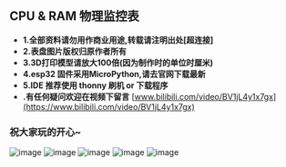 ## CPU & RAM 物理监控表
- **1.全部资料请勿用作商业用途,转载请注明出处[超连接]**
- **2.表盘图片版权归原作者所有**
- **3.3D打印模型请放大100倍(因为制作时的单位时厘米)**
- **4.esp32 固件采用MicroPython,请去官网下载最新**
- **5.IDE 推荐使用 thonny 刷机 or 下载程序**
- **.有任何疑问欢迎在视频下留言**
[www.bilibili.com/video/BV1jL4y1x7gx](https://www.bilibili.com/video/BV1jL4y1x7gx)

### 祝大家玩的开心~


![image](https://github.com/ShaderFallback/CpuRamGet/blob/main/Image/成品展示1.jpg)
![image](https://github.com/ShaderFallback/CpuRamGet/blob/main/Image/成品展示2.jpg)
![image](https://github.com/ShaderFallback/CpuRamGet/blob/main/Image/接线图.png)
![image](https://github.com/ShaderFallback/CpuRamGet/blob/main/Image/硬件清单.jpg)
![image](https://github.com/ShaderFallback/CpuRamGet/blob/main/Image/组装细节.jpg)
